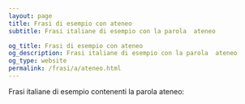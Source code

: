 ```yaml
---
layout: page
title: Frasi di esempio con ateneo 
subtitle: Frasi italiane di esempio con la parola  ateneo

og_title: Frasi di esempio con ateneo 
og_description: Frasi italiane di esempio con la parola  ateneo
og_type: website
permalink: /frasi/a/ateneo.html
---
```


Frasi italiane di esempio contenenti la parola ateneo:


